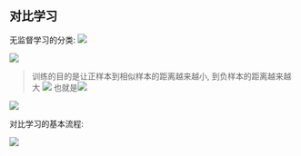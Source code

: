 ## 对比学习

无监督学习的分类:
![](https://image.chiullian.cn/img/202410312203212.png)

![](https://image.chiullian.cn/img/202410312150907.png)

> 训练的目的是让正样本到相似样本的距离越来越小, 到负样本的距离越来越大
> ![](https://image.chiullian.cn/img/202410312152098.png)
> 也就是![](https://image.chiullian.cn/img/202410312152727.png)
> 

![](https://image.chiullian.cn/img/202410312153327.png)

对比学习的基本流程:

![](https://image.chiullian.cn/img/202410312158887.png)